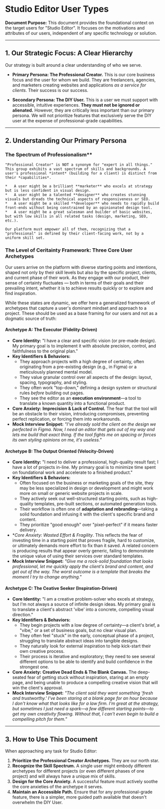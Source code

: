 # Studio Editor User Types


**Document Purpose:** This document provides the foundational context on the target users for "Studio Editor". It focuses on the motivations and attributes of our users, independent of any specific technology or solution.

---

## **1. Our Strategic Focus: A Clear Hierarchy**

Our strategy is built around a clear understanding of who we serve.

*   **Primary Persona: The Professional Creator.**
    This is our core business focus and the user for whom we build. They are freelancers, agencies, and marketers creating websites and applications *as a service for clients*. Their success is our success.

*   **Secondary Persona: The DIY User.**
    This is a user we must support with accessible, intuitive experiences. **They must not be ignored or alienated.** However, they are critically less important than our primary persona. We will not prioritize features that exclusively serve the DIY user at the expense of professional-grade capabilities.

---

## **2. Understanding Our Primary Persona**

### The Spectrum of Professionalism**

    "Professional Creator" is NOT a synonym for "expert in all things." This group exhibits a vast spectrum of skills and backgrounds. A user's professional *intent* (building for a client) is distinct from their *capabilities*.

    *   A user might be a brilliant **marketer** who excels at strategy but is less confident in visual design.
    *   A user might be a talented **designer** who creates stunning visuals but dreads the technical aspects of responsiveness or SEO.
    *   A user might be a skilled **developer** who needs to rapidly build front-ends without being constrained by an opinionated design tool.
    *   A user might be a great salesman and builder of basic websites, but with low skills in all related tasks (design, marketing, SEO, etc.).

    Our platform must empower all of them, recognizing that a "professional" is defined by their client-facing work, not by a uniform skill set.


### The Level of Ceritainty Framework: Three Core User Archetypes

Our users arrive on the platform with diverse starting points and intentions, shaped not only by their skill levels but also by the specific project, clients, and current phase of their work. As they engage with our product, their sense of certainty fluctuates — both in terms of their goals and their prevailing intent, whether it is to achieve results quickly or to explore and find inspiration. 

While these states are dynamic, we offer here a generalized framework of archetypes that capture a user's dominant mindset and approach to a project. These should be used as a base framing for our users and not as a dogmatic source of truth:

#### **Archetype A: The Executor (Fidelity-Driven)**

*   **Core Identity:** "I have a clear and specific vision (or pre-made design). My primary goal is to implement it with absolute precision, control, and faithfulness to the original plan."
*   **Key Identifiers & Behaviors:**
    *   They approach projects with a high degree of certainty, often originating from a pre-existing design (e.g., in Figma) or a meticulously planned mental model.
    *   They value granular control over all aspects of the design: layout, spacing, typography, and styling.
    *   They often work "top-down," defining a design system or structural rules *before* building out pages.
    *   They see the editor as an **execution environment**—a tool to translate a known quantity into a functional product.
*   **Core Anxiety:** **Imprecision & Lack of Control.** The fear that the tool will be an obstacle to their vision, introducing compromises, preventing perfect replication, or forcing them into workarounds.
*   **Mock Interview Snippet:** *"I've already sold the client on the design we perfected in Figma. Now, I need an editor that gets out of my way and lets me build *that* exact thing. If the tool fights me on spacing or forces its own styling opinions on me, it's useless."*

#### **Archetype B: The Output Oriented (Velocity-Driven)**

*   **Core Identity:** "I need to deliver a professional, high-quality result fast; I have a lot of projects in-line. My primary goal is to minimize time spent on foundational work and accelerate to a finished product."
*   **Key Identifiers & Behaviors:**
    *   Often focused on the business or marketing goals of the site, they may be less specialized in design or development and might work more on small or generic website projects in scale.
    *   They actively seek out well-structured starting points, such as high-quality templates, pre-built sections, or automated generation tools.
    *   Their workflow is often one of **adaptation and rebranding**—taking a solid foundation and infusing it with the client's specific brand and content.
    *   They prioritize "good enough" over "pixel-perfect" if it means faster delivery.
*   **Core Anxiety: Wasted Effort & Fragility*. This reflects the fear of investing time in a starting point that proves fragile, hard to customize, or ultimately demands more effort to fix than it saved. A related concern is producing results that appear overly generic, failing to demonstrate the unique value of using their services over standard templates.
*   **Mock Interview Snippet:** *"Give me a rock-solid foundation that looks professional, let me quickly apply the client's brand and content, and get out of the way. The worst outcome is a template that breaks the moment I try to change anything."*

#### **Archetype C: The Ceative Seeker (Inspiration-Driven)**

*   **Core Identity:** "I am a creative problem-solver who excels at strategy, but I'm not always a source of infinite design ideas. My primary goal is to translate a client's abstract 'vibe' into a concrete, compelling visual direction."
*   **Key Identifiers & Behaviors:**
    *   They begin projects with a low degree of certainty—a client's brief, a "vibe," or a set of business goals, but no clear visual plan.
    *   They often feel "stuck" in the early, conceptual phase of a project, struggling to translate abstract ideas into tangible designs.
    *   They naturally look for external inspiration to help kick-start their own creative process.
    *   Their process is iterative and exploratory; they need to see several different options to be able to identify and build confidence in the strongest one.
*   **Core Anxiety:** **Creative Dead Ends & The Blank Canvas.** The deep-seated fear of getting stuck without inspiration, staring at an empty page, and being unable to produce a compelling creative vision that will win the client's approval.
*   **Mock Interview Snippet:** *"The client said they want something 'fresh and trustworthy.' I've been staring at a blank page for an hour because I don't know what that *looks* like for a law firm. I'm great at the strategy, but sometimes I just need a spark—a few different starting points—to get my own creativity flowing. Without that, I can't even begin to build a compelling pitch for them."*

---

## **3. How to Use This Document**

When approaching any task for Studio Editor:
1.  **Prioritize the Professional Creator Archetypes.** They are our north star.
2.  **Recognize the Skill Spectrum.** A single user might embody different archetypes for different projects (or even different phases of one project) and will always have a unique mix of skills.
3.  **Design for the Core Anxiety.** A successful feature must actively soothe the core anxieties of the archetype it serves.
4.  **Maintain an Accessible Path.** Ensure that for any professional-grade feature, there is a simpler, more guided path available that doesn't overwhelm the DIY User.